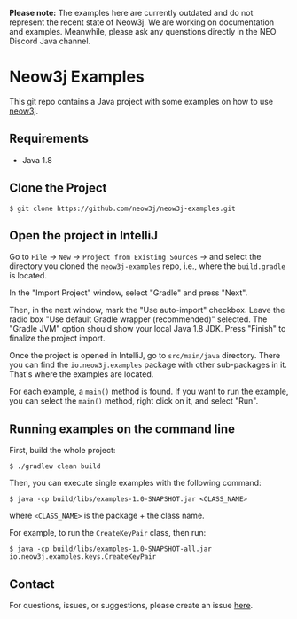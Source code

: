 __Please note:__ The examples here are currently outdated and do not represent the recent state of Neow3j. We are working on documentation and examples. Meanwhile, please ask any quenstions directly in the NEO Discord Java channel.

# Neow3j Examples

This git repo contains a Java project with some examples on how to use [neow3j](https://github.com/neow3j/neow3j).

## Requirements

* Java 1.8

## Clone the Project

```
$ git clone https://github.com/neow3j/neow3j-examples.git
```

## Open the project in IntelliJ

Go to `File` -> `New` -> `Project from Existing Sources` -> and select the
directory you cloned the `neow3j-examples` repo, i.e., where the `build.gradle` is located.

In the "Import Project" window, select "Gradle" and press "Next".

Then, in the next window, mark the "Use auto-import" checkbox. Leave the
radio box "Use default Gradle wrapper (recommended)" selected. The "Gradle JVM"
option should show your local Java 1.8 JDK. Press "Finish" to finalize the
project import.

Once the project is opened in IntelliJ, go to `src/main/java` directory.
There you can find the `io.neow3j.examples` package with other sub-packages in it.
That's where the examples are located.

For each example, a `main()` method is found. If you want to run
the example, you can select the `main()` method, right click on it,
and select "Run".

## Running examples on the command line

First, build the whole project:

```
$ ./gradlew clean build
```

Then, you can execute single examples with the following command:

```
$ java -cp build/libs/examples-1.0-SNAPSHOT.jar <CLASS_NAME>
```

where `<CLASS_NAME>` is the package + the class name.

For example, to run the `CreateKeyPair` class, then run:

```
$ java -cp build/libs/examples-1.0-SNAPSHOT-all.jar io.neow3j.examples.keys.CreateKeyPair
```

## Contact

For questions, issues, or suggestions, please create an issue [here](https://github.com/neow3j/neow3j/issues).

